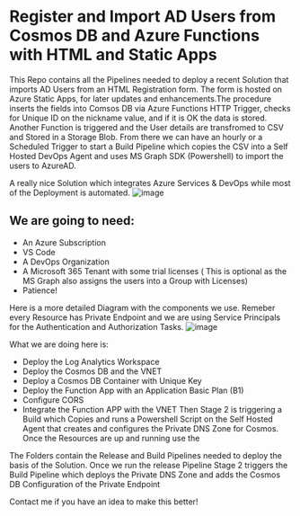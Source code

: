 # Register and Import AD Users from Cosmos DB and Azure Functions with HTML and Static Apps 

This Repo contains all the Pipelines needed to deploy a recent Solution that imports AD Users from an HTML Registration form. The form is hosted on Azure Static Apps, for later updates and enhancements.The procedure inserts the fields into Comsos DB via Azure Functions HTTP Trigger, checks for Unique ID on the nickname value, and if it is OK the data is stored. Another Function is triggered and the User details are transfromed to CSV and Stored in a Storage Blob. From there we can have an hourly or a Scheduled Trigger to start a Build Pipeline which copies the CSV into a Self Hosted DevOps Agent and uses MS Graph SDK (Powershell) to import the users to AzureAD.

A really nice Solution which integrates Azure Services & DevOps while most of the Deployment is automated.
![image](https://user-images.githubusercontent.com/53148138/223159115-e4dda8f8-930e-4d7c-b6d0-8d4cb60006d9.png)

## We are going to need:

- An Azure Subscription
- VS Code
- A DevOps Organization
- A Microsoft 365 Tenant with some trial licenses ( This is optional as the MS Graph also assigns the users into a Group with Licenses)
- Patience!

Here is a more detailed Diagram with the components we use. Remeber every Resource has Private Endpoint and we are using Service Principals for the Authentication and Authorization Tasks.
![image](https://user-images.githubusercontent.com/53148138/224698198-ce966da8-1d5c-43b2-8e06-25744e26c265.png)


What we are doing here is:  
- Deploy the Log Analytics Workspace
- Deploy the Cosmos DB and the VNET
- Deploy a Cosmos DB Container with Unique Key
- Deploy the Function App with an Application Basic Plan (B1)
- Configure CORS
- Integrate the Function APP with the VNET
Then Stage 2 is triggering a Build which Copies and runs a Powershell Script on the Self Hosted Agent that creates and configures the Private DNS Zone for Cosmos.
Once the Resources are up and running use the 


The Folders contain the Release and Build Pipelines needed to deploy the basis of the Solution. Once we run the release Pipeline Stage 2 triggers the Build Pipeline which deploys the Private DNS Zone and adds the Cosmos DB Configuration of the Private Endpoint

Contact me if you have an idea to make this better!
